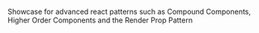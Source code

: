 Showcase for advanced react patterns such as Compound Components, Higher Order Components and the Render Prop Pattern

